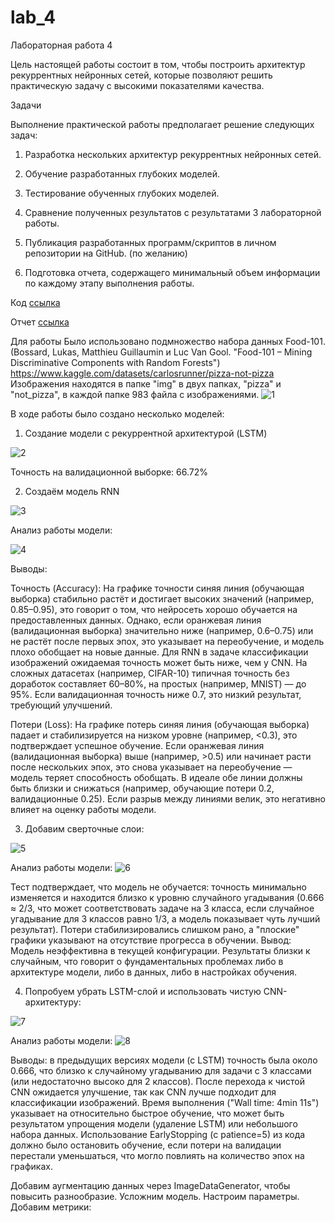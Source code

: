 # lab_4

Лабораторная работа 4

Цель настоящей работы состоит в том, чтобы построить архитектур  рекуррентных нейронных сетей, которые позволяют решить практическую задачу с высокими показателями качества.

Задачи

Выполнение практической работы предполагает решение следующих задач:

1. Разработка нескольких архитектур рекуррентных  нейронных сетей.

2. Обучение разработанных глубоких моделей.

3. Тестирование обученных глубоких моделей.

4. Сравнение полученных результатов с результатами 3 лабораторной работы.

5. Публикация разработанных программ/скриптов в личном репозитории на GitHub. (по желанию)

6. Подготовка отчета, содержащего минимальный объем информации по каждому этапу выполнения работы.

Код [ссылка](Лаб4.ipynb)

Отчет [ссылка]()

Для работы Было использовано подмножество набора данных Food-101. (Bossard, Lukas, Matthieu Guillaumin и Luc Van Gool. "Food-101 – Mining Discriminative Components with Random Forests") https://www.kaggle.com/datasets/carlosrunner/pizza-not-pizza Изображения находятся в папке "img" в двух папках, "pizza" и "not_pizza", в каждой папке 983 файла с изображениями.
![1](1.png)

В ходе работы было создано несколько моделей:

1. Создание модели с рекуррентной архитектурой (LSTM)

![2](2.png)

Точность на валидационной выборке: 66.72%

2. Создаём модель RNN

![3](3.png)

Анализ работы модели:

![4](4.png)

Выводы:

Точность (Accuracy): На графике точности синяя линия (обучающая выборка) стабильно растёт и достигает высоких значений (например, 0.85–0.95), это говорит о том, что нейросеть хорошо обучается на предоставленных данных. Однако, если оранжевая линия (валидационная выборка) значительно ниже (например, 0.6–0.75) или не растёт после первых эпох, это указывает на переобучение, и модель плохо обобщает на новые данные. Для RNN в задаче классификации изображений ожидаемая точность может быть ниже, чем у CNN. На сложных датасетах (например, CIFAR-10) типичная точность без доработок составляет 60–80%, на простых (например, MNIST) — до 95%. Если валидационная точность ниже 0.7, это низкий результат, требующий улучшений.

Потери (Loss): На графике потерь синяя линия (обучающая выборка) падает и стабилизируется на низком уровне (например, <0.3), это подтверждает успешное обучение. Если оранжевая линия (валидационная выборка) выше (например, >0.5) или начинает расти после нескольких эпох, это снова указывает на переобучение — модель теряет способность обобщать. В идеале обе линии должны быть близки и снижаться (например, обучающие потери 0.2, валидационные 0.25). Если разрыв между линиями велик, это негативно влияет на оценку работы модели.

3. Добавим сверточные слои:

![5](5.png)

Анализ работы модели:
![6](6.png)

Тест подтверждает, что модель не обучается: точность минимально изменяется и находится близко к уровню случайного угадывания (0.666 ≈ 2/3, что может соответствовать задаче на 3 класса, если случайное угадывание для 3 классов равно 1/3, а модель показывает чуть лучший результат). Потери стабилизировались слишком рано, а "плоские" графики указывают на отсутствие прогресса в обучении. Вывод: Модель неэффективна в текущей конфигурации. Результаты близки к случайным, что говорит о фундаментальных проблемах либо в архитектуре модели, либо в данных, либо в настройках обучения.

4. Попробуем убрать LSTM-слой и использовать чистую CNN-архитектуру:

![7](7.png)

Анализ работы модели:
![8](8.png)

Выводы: в предыдущих версиях модели (с LSTM) точность была около 0.666, что близко к случайному угадыванию для задачи с 3 классами (или недостаточно высоко для 2 классов). После перехода к чистой CNN ожидается улучшение, так как CNN лучше подходит для классификации изображений. Время выполнения ("Wall time: 4min 11s") указывает на относительно быстрое обучение, что может быть результатом упрощения модели (удаление LSTM) или небольшого набора данных. Использование EarlyStopping (с patience=5) из кода должно было остановить обучение, если потери на валидации перестали уменьшаться, что могло повлиять на количество эпох на графиках.

Добавим аугментацию данных через ImageDataGenerator, чтобы повысить разнообразие. Усложним модель. Настроим параметры. Добавим метрики:

